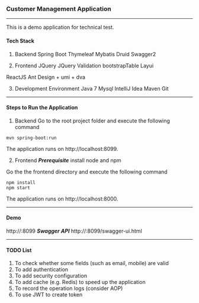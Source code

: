 ### Customer Management Application
***
This is a demo application for technical test.
#### Tech Stack
1. Backend
Spring Boot
Thymeleaf
Mybatis
Druid
Swagger2

2. Frontend 
JQuery
JQuery Validation
bootstrapTable
Layui

ReactJS
Ant Design + umi + dva

3. Development Environment
Java 7
Mysql
IntelliJ Idea
Maven
Git
***
#### Steps to Run the Application
1. Backend
Go to the root project folder and execute the following command
```
mvn spring-boot:run
```
The application runs on http://localhost:8099.

2. Frontend
***Prerequisite***
install node and npm

Go the the frontend directory and execute the following command
```
npm install
npm start
```
The application runs on http://localhost:8000.
***
#### Demo 
http://:8099
***Swagger API***
http://:8099/swagger-ui.html
***
#### TODO List
1. To check whether some fields (such as email, mobile) are valid
2. To add authentication
3. To add security configuration
4. To add cache (e.g. Redis) to speed up the application
5. To record the operation logs (consider AOP)
6. To use JWT to create token